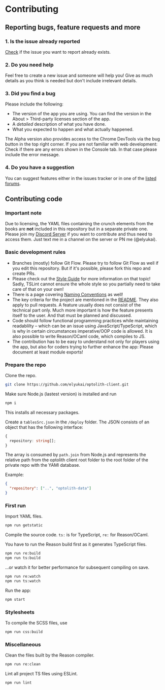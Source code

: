 # Contributing

## Reporting bugs, feature requests and more

### 1. Is the issue already reported

[Check](https://github.com/elyukai/optolith-client/issues) if the issue you want to report already exists.

### 2. Do you need help

Feel free to create a new issue and someone will help you! Give as much details as you think is needed but don't include irrelevant details.

### 3. Did you find a bug

Please include the following:

- The version of the app you are using. You can find the version in the About > Third-party licenses section of the app.
- A *detailed* description of what you have done.
- What you expected to happen and what actually happened.

The Alpha version also provides access to the Chrome DevTools via the bug button in the top right corner. If you are not familiar with web development: Check if there are any errors shown in the Console tab. In that case please include the error message.

### 4. Do you have a suggestion

You can suggest features either in the issues tracker or in one of the [listed forums](https://github.com/elyukai/optolith-client).

## Contributing code

### Important note

Due to licensing, the YAML files containing the crunch elements from the books are **not** included in this repository but in a separate private one. Please join my [Discord Server](https://discord.gg/uDyR4yr) if you want to contribute and thus need to access them. Just text me in a channel on the server or PN me (@elyukai).

### Basic development rules

- Branches (mostly) follow Git Flow. Please try to follow Git Flow as well if you edit this repository. But if it's possible, please fork this repo and create PRs.
- Please check out the [Style Guide](https://github.com/elyukai/optolith-client/wiki/Code-Style-Guide) for more information on that topic! Sadly, TSLint cannot ensure the whole style so you partially need to take care of that on your own!
- There is a page covering [Naming Conventions](https://github.com/elyukai/optolith-client/wiki/Naming-Conventions) as well!
- The key criteria for the project are mentioned in the [README](README.md). They also apply to pull requests. A feature usually does not consist of the technical part only. Much more important is how the feature presents itself to the user. And that must be planned and discussed.
- Code should follow functional programming practices while maintaining readablilty &ndash; which can be an issue using JavaScript/TypeScript, which is why in certain circumstances imperative/OOP code is allowed. It is also possible to write Reason/OCaml code, which compiles to JS.
- The contribution has to be easy to understand not only for players using the app, but also for coders trying to further enhance the app: Please document at least module exports!

### Prepare the repo

Clone the repo.

```sh
git clone https://github.com/elyukai/optolith-client.git
```

Make sure Node.js (lastest version) is installed and run

```sh
npm i
```

This installs all necessary packages.

Create a `tablesSrc.json` in the `/deploy` folder. The JSON consists of an object that has the following interface:

```ts
{
  repository: string[];
}
```

The array is consumed by `path.join` from Node.js and represents the relative path from the optolith client root folder to the root folder of the private repo with the YAMl database.

Example:

```json
{
  "repository": ["..", "optolith-data"]
}
```

### First run

Import YAML files.

```sh
npm run getstatic
```

Compile the source code. `ts:` is for TypeScript, `re:` for Reason/OCaml.

You have to run the Reason build first as it generates TypeScript files.

```sh
npm run re:build
npm run ts:build
```

&hellip;or watch it for better performance for subsequent compiling on save.

```sh
npm run re:watch
npm run ts:watch
```

Run the app:

```sh
npm start
```

### Stylesheets

To compile the SCSS files, use

```sh
npm run css:build
```

### Miscellaneous

Clean the files built by the Reason compiler.

```sh
npm run re:clean
```

Lint all project TS files using ESLint.

```sh
npm run lint
```
